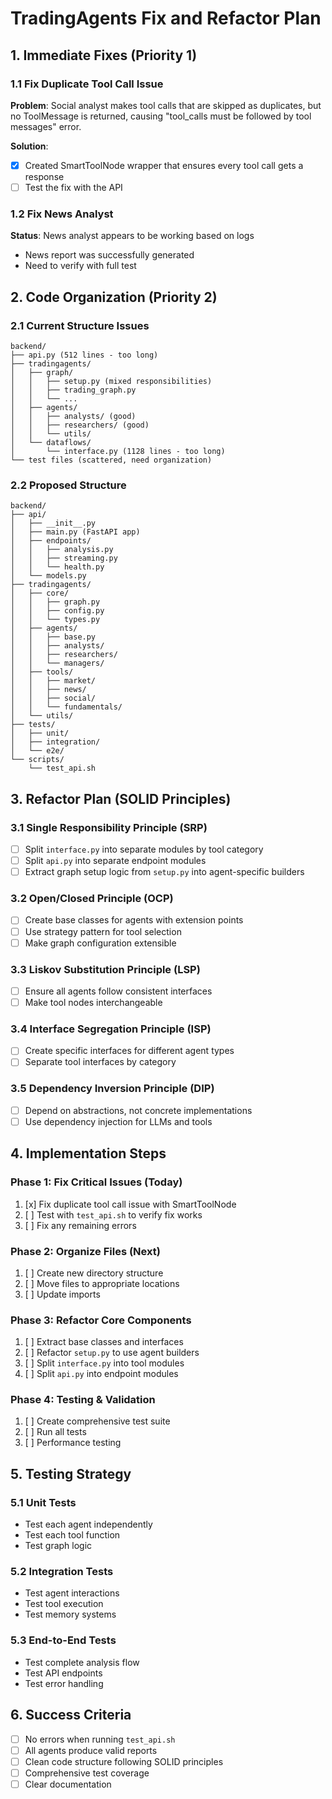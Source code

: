 # TradingAgents Fix and Refactor Plan

## 1. Immediate Fixes (Priority 1)

### 1.1 Fix Duplicate Tool Call Issue
**Problem**: Social analyst makes tool calls that are skipped as duplicates, but no ToolMessage is returned, causing "tool_calls must be followed by tool messages" error.

**Solution**:
- [x] Created SmartToolNode wrapper that ensures every tool call gets a response
- [ ] Test the fix with the API

### 1.2 Fix News Analyst
**Status**: News analyst appears to be working based on logs
- News report was successfully generated
- Need to verify with full test

## 2. Code Organization (Priority 2)

### 2.1 Current Structure Issues
```
backend/
├── api.py (512 lines - too long)
├── tradingagents/
│   ├── graph/
│   │   ├── setup.py (mixed responsibilities)
│   │   ├── trading_graph.py
│   │   └── ...
│   ├── agents/
│   │   ├── analysts/ (good)
│   │   ├── researchers/ (good)
│   │   └── utils/
│   └── dataflows/
│       └── interface.py (1128 lines - too long)
└── test files (scattered, need organization)
```

### 2.2 Proposed Structure
```
backend/
├── api/
│   ├── __init__.py
│   ├── main.py (FastAPI app)
│   ├── endpoints/
│   │   ├── analysis.py
│   │   ├── streaming.py
│   │   └── health.py
│   └── models.py
├── tradingagents/
│   ├── core/
│   │   ├── graph.py
│   │   ├── config.py
│   │   └── types.py
│   ├── agents/
│   │   ├── base.py
│   │   ├── analysts/
│   │   ├── researchers/
│   │   └── managers/
│   ├── tools/
│   │   ├── market/
│   │   ├── news/
│   │   ├── social/
│   │   └── fundamentals/
│   └── utils/
├── tests/
│   ├── unit/
│   ├── integration/
│   └── e2e/
└── scripts/
    └── test_api.sh
```

## 3. Refactor Plan (SOLID Principles)

### 3.1 Single Responsibility Principle (SRP)
- [ ] Split `interface.py` into separate modules by tool category
- [ ] Split `api.py` into separate endpoint modules
- [ ] Extract graph setup logic from `setup.py` into agent-specific builders

### 3.2 Open/Closed Principle (OCP)
- [ ] Create base classes for agents with extension points
- [ ] Use strategy pattern for tool selection
- [ ] Make graph configuration extensible

### 3.3 Liskov Substitution Principle (LSP)
- [ ] Ensure all agents follow consistent interfaces
- [ ] Make tool nodes interchangeable

### 3.4 Interface Segregation Principle (ISP)
- [ ] Create specific interfaces for different agent types
- [ ] Separate tool interfaces by category

### 3.5 Dependency Inversion Principle (DIP)
- [ ] Depend on abstractions, not concrete implementations
- [ ] Use dependency injection for LLMs and tools

## 4. Implementation Steps

### Phase 1: Fix Critical Issues (Today)
1. [x] Fix duplicate tool call issue with SmartToolNode
2. [ ] Test with `test_api.sh` to verify fix works
3. [ ] Fix any remaining errors

### Phase 2: Organize Files (Next)
1. [ ] Create new directory structure
2. [ ] Move files to appropriate locations
3. [ ] Update imports

### Phase 3: Refactor Core Components
1. [ ] Extract base classes and interfaces
2. [ ] Refactor `setup.py` to use agent builders
3. [ ] Split `interface.py` into tool modules
4. [ ] Split `api.py` into endpoint modules

### Phase 4: Testing & Validation
1. [ ] Create comprehensive test suite
2. [ ] Run all tests
3. [ ] Performance testing

## 5. Testing Strategy

### 5.1 Unit Tests
- Test each agent independently
- Test each tool function
- Test graph logic

### 5.2 Integration Tests
- Test agent interactions
- Test tool execution
- Test memory systems

### 5.3 End-to-End Tests
- Test complete analysis flow
- Test API endpoints
- Test error handling

## 6. Success Criteria
- [ ] No errors when running `test_api.sh`
- [ ] All agents produce valid reports
- [ ] Clean code structure following SOLID principles
- [ ] Comprehensive test coverage
- [ ] Clear documentation
